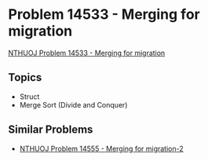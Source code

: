 # Problem 14533 - Merging for migration
[NTHUOJ Problem 14533 - Merging for migration](https://acm.cs.nthu.edu.tw/problem/14533/)


## Topics
- Struct
- Merge Sort (Divide and Conquer)


## Similar Problems
- [NTHUOJ Problem 14555 - Merging for migration-2](https://acm.cs.nthu.edu.tw/problem/14555/)